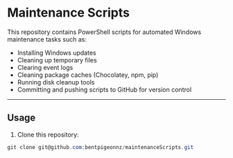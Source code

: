 # Maintenance Scripts

This repository contains PowerShell scripts for automated Windows maintenance tasks such as:

- Installing Windows updates
- Cleaning up temporary files
- Clearing event logs
- Cleaning package caches (Chocolatey, npm, pip)
- Running disk cleanup tools
- Committing and pushing scripts to GitHub for version control

---

## Usage

1. Clone this repository:

```powershell
git clone git@github.com:bentpigeonnz/maintenanceScripts.git
